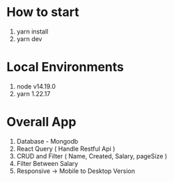 # How to start
1. yarn install
2. yarn dev

# Local Environments
1. node v14.19.0
2. yarn 1.22.17

# Overall App
1. Database - Mongodb
2. React Query ( Handle Restful Api )
3. CRUD and Filter ( Name, Created, Salary,  pageSize )
4. Filter Between Salary
5. Responsive -> Mobile to Desktop Version
